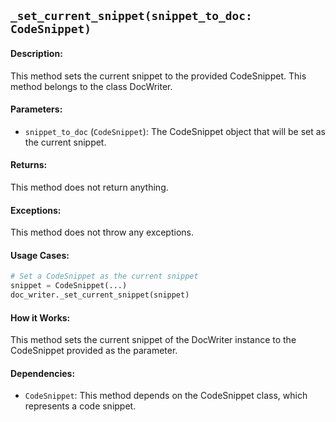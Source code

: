 ## `_set_current_snippet(snippet_to_doc: CodeSnippet)`

#### Description:
This method sets the current snippet to the provided CodeSnippet. This method belongs to the class DocWriter.

#### Parameters:
- `snippet_to_doc` (`CodeSnippet`): The CodeSnippet object that will be set as the current snippet.

#### Returns:
This method does not return anything.

#### Exceptions:
This method does not throw any exceptions.

#### Usage Cases:

```python
# Set a CodeSnippet as the current snippet
snippet = CodeSnippet(...)
doc_writer._set_current_snippet(snippet)
```

#### How it Works:
This method sets the current snippet of the DocWriter instance to the CodeSnippet provided as the parameter.

#### Dependencies:
- `CodeSnippet`: This method depends on the CodeSnippet class, which represents a code snippet.